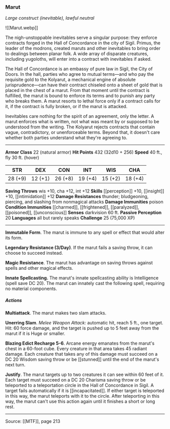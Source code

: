 ### Marut
_Large construct (inevitable), lawful neutral_

![[Marut.webp]]

The nigh-unstoppable inevitables serve a singular purpose: they enforce contracts forged in the Hall of Concordance in the city of Sigil. Primus, the leader of the modrons, created maruts and other inevitables to bring order to dealings between planar folk. A wide array of disparate creatures, including yugoloths, will enter into a contract with inevitables if asked.

The Hall of Concordance is an embassy of pure law in Sigil, the City of Doors. In the hall, parties who agree to mutual terms—and who pay the requisite gold to the Kolyarut, a mechanical engine of absolute jurisprudence—can have their contract chiseled onto a sheet of gold that is placed in the chest of a marut. From that moment until the contract is fulfilled, the marut is bound to enforce its terms and to punish any party who breaks them. A marut resorts to lethal force only if a contract calls for it, if the contract is fully broken, or if the marut is attacked.

Inevitables care nothing for the spirit of an agreement, only the letter. A marut enforces what is written, not what was meant by or supposed to be understood from the writing. The Kolyarut rejects contracts that contain vague, contradictory, or unenforceable terms. Beyond that, it doesn't care whether both parties understand what they're agreeing to.



---

**Armor Class** 22 (natural armor)
**Hit Points** 432 (32d10 + 256)
**Speed** 40 ft., fly 30 ft. (hover)

| STR     | DEX     | CON     | INT     | WIS     | CHA     |
|---------|---------|---------|---------|---------|---------|
| 28 (+9) | 12 (+1) | 26 (+8) | 19 (+4) | 15 (+2) | 18 (+4) |

**Saving Throws** wis +10, cha +12, int +12
**Skills** [[perception]] +10, [[insight]] +10, [[intimidation]] +12
**Damage Resistances** thunder; bludgeoning, piercing, and slashing from nonmagical attacks
**Damage Immunities** poison
**Condition Immunities** [[charmed]], [[frightened]], [[paralyzed]], [[poisoned]], [[unconscious]]
**Senses** darkvision 60 ft.
**Passive Perception** 20
**Languages** all but rarely speaks
**Challenge** 25 (75,000 XP)

---

**Immutable Form**. The marut is immune to any spell or effect that would alter its form.

**Legendary Resistance (3/Day)**. If the marut fails a saving throw, it can choose to succeed instead.

**Magic Resistance**. The marut has advantage on saving throws against spells and other magical effects.

**Innate Spellcasting.** The marut's innate spellcasting ability is Intelligence (spell save DC 20). The marut can innately cast the following spell, requiring no material components.

##### Actions
**Multiattack**. The marut makes two slam attacks.

**Unerring Slam**. _Melee Weapon Attack:_ automatic hit, reach 5 ft., one target. Hit: 60 force damage, and the target is pushed up to 5 feet away from the marut if it is Huge or smaller.

**Blazing Edict Recharge 5-6**. Arcane energy emanates from the marut's chest in a 60-foot cube. Every creature in that area takes 45 radiant damage. Each creature that takes any of this damage must succeed on a DC 20 Wisdom saving throw or be [[stunned]] until the end of the marut's next turn.

**Justify**. The marut targets up to two creatures it can see within 60 feet of it. Each target must succeed on a DC 20 Charisma saving throw or be teleported to a teleportation circle in the Hall of Concordance in Sigil. A target fails automatically if it is [[incapacitated]]. If either target is teleported in this way, the marut teleports with it to the circle. After teleporting in this way, the marut can't use this action again until it finishes a short or long rest.


---

Source: [[MTF]], page 213